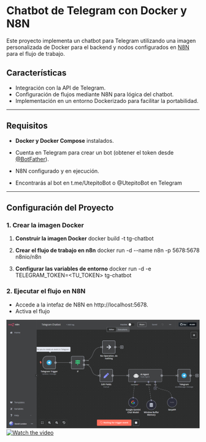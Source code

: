 # Chatbot de Telegram con Docker y N8N

Este proyecto implementa un chatbot para Telegram utilizando una imagen personalizada de Docker para el backend y nodos configurados en [N8N](https://n8n.io/) para el flujo de trabajo. 

## Características

- Integración con la API de Telegram.
- Configuración de flujos mediante N8N para lógica del chatbot.
- Implementación en un entorno Dockerizado para facilitar la portabilidad.

---

## Requisitos

- **Docker y Docker Compose** instalados.
- Cuenta en Telegram para crear un bot (obtener el token desde [@BotFather](https://core.telegram.org/bots#botfather)).
- N8N configurado y en ejecución.

- Encontrarás al bot en t.me/UtepitoBot o @UtepitoBot en Telegram

---

## Configuración del Proyecto

### 1. Crear la imagen Docker

1. **Construir la imagen Docker**
  docker build -t tg-chatbot

2. **Crear el flujo de trabajo en n8n**
  docker run -d --name n8n -p 5678:5678 n8nio/n8n

3. **Configurar las variables de entorno**
  docker run -d -e TELEGRAM_TOKEN=<TU_TOKEN> tg-chatbot

### 2. Ejecutar el flujo en N8N

- Accede a la intefaz de N8N en http://localhost:5678.
- Activa el flujo

![Vista previa del proyecto](./assets/2024-11-27.png)
[![Watch the video](https://img.youtube.com/vi/<video_id>/0.jpg)](https://youtu.be/fvIo44pw4TI)

